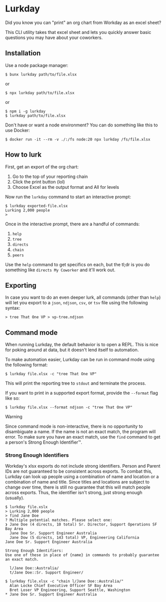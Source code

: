 # Lurkday

Did you know you can "print" an org chart from Workday as an excel sheet?

This CLI utility takes that excel sheet and lets you quickly answer basic questions you may have about your coworkers.

## Installation

Use a node package manager:

```shellsession
$ bunx lurkday path/to/file.xlsx
```

or

```shellsession
$ npx lurkday path/to/file.xlsx
```

or

```shellsession
$ npm i -g lurkday
$ lurkday path/to/file.xlsx
```

Don't have or want a node environment? You can do something like this to use Docker:

```shellsession
$ docker run -it --rm -v ./:/fs node:20 npx lurkday /fs/file.xlsx
```

## How to lurk

First, get an export of the org chart:

  1. Go to the top of your reporting chain
  2. Click the print button (lol)
  3. Choose Excel as the output format and All for levels

Now run the `lurkday` command to start an interactive prompt:

```shellsession
$ lurkday exported-file.xlsx
Lurking 2,000 people
> 
```

Once in the interactive prompt, there are a handful of commands:

  1. `help`
  2. `tree`
  3. `directs`
  4. `chain`
  5. `peers`

Use the `help` command to get specifics on each, but the tl;dr is you do something like `directs My Coworker` and it'll work out.

## Exporting

In case you want to do an even deeper lurk, all commands (other than `help`) will let you export to a `json`, `ndjson`, `csv`, or `tsv` file using the following syntax:

```shellsession
> tree That One VP > vp-tree.ndjson
```

## Command mode

When running Lurkday, the default behavior is to open a REPL. This is nice for poking around at data, but it doesn't lend itself to automation.

To make automation easier, Lurkday can be run in command mode using the following format:

```shellsession
$ lurkday file.xlsx -c "tree That One VP"
```

This will print the reporting tree to `stdout` and terminate the process.

If you want to print in a supported export format, provide the `--format` flag like so:

```shellsession
$ lurkday file.xlsx --format ndjson -c "tree That One VP"
```

> [!WARNING]
> Since command mode is non-interactive, there is no opportunity to disambiguate a name. If the name is not an exact match, the program will error. To make sure you have an exact match, use the `find` command to get a person's Strong Enough Identifier™.

### Strong Enough Identifiers

Workday's xlsx exports do not include strong identifiers. Person and Parent IDs are not guaranteed to be consistent across exports. To combat this, Lurkday can look up people using a combination of name and location or a combination of name and title. Since titles and locations are subject to change over time, there is still no guarantee that this will match people across exports. Thus, the identifier isn't strong, just strong enough (usually).

```shellsession
$ lurkday file.xslx
> Lurking 2,000 people
> find Jane Doe
? Multiple potential matches. Please select one:
❯ Jane Doe (4 directs, 10 total) Sr. Director, Support Operations SF Bay Area
  Jane Doe Sr. Support Engineer Australia
  Jane Dow (5 directs, 143 total) VP, Engineering California
Jane Doe Sr. Support Engineer Australia

Strong Enough Identifiers:
Use one of these in place of {name} in commands to probably guarantee an exact match.

  l/Jane Doe::Australia/
  t/Jane Doe::Sr. Support Engineer/

$ lurkday file.xlsx -c "chain l/Jane Doe::Australia/"
  Alan Locke Chief Executive Officer SF Bay Area
  Bret Loser VP Engineering, Support Seattle, Washington
* Jane Doe Sr. Support Engineer Australia
```
